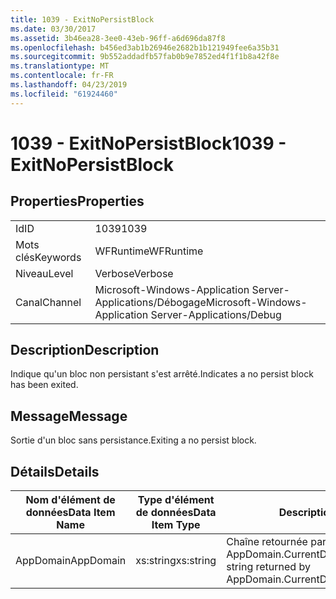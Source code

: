 ```yaml
---
title: 1039 - ExitNoPersistBlock
ms.date: 03/30/2017
ms.assetid: 3b46ea28-3ee0-43eb-96ff-a6d696da87f8
ms.openlocfilehash: b456ed3ab1b26946e2682b1b121949fee6a35b31
ms.sourcegitcommit: 9b552addadfb57fab0b9e7852ed4f1f1b8a42f8e
ms.translationtype: MT
ms.contentlocale: fr-FR
ms.lasthandoff: 04/23/2019
ms.locfileid: "61924460"
---
```

# <a name="1039---exitnopersistblock"></a><span data-ttu-id="40a4f-102">1039 - ExitNoPersistBlock</span><span class="sxs-lookup"><span data-stu-id="40a4f-102">1039 - ExitNoPersistBlock</span></span>
## <a name="properties"></a><span data-ttu-id="40a4f-103">Properties</span><span class="sxs-lookup"><span data-stu-id="40a4f-103">Properties</span></span>  
  
|||  
|-|-|  
|<span data-ttu-id="40a4f-104">Id</span><span class="sxs-lookup"><span data-stu-id="40a4f-104">ID</span></span>|<span data-ttu-id="40a4f-105">1039</span><span class="sxs-lookup"><span data-stu-id="40a4f-105">1039</span></span>|  
|<span data-ttu-id="40a4f-106">Mots clés</span><span class="sxs-lookup"><span data-stu-id="40a4f-106">Keywords</span></span>|<span data-ttu-id="40a4f-107">WFRuntime</span><span class="sxs-lookup"><span data-stu-id="40a4f-107">WFRuntime</span></span>|  
|<span data-ttu-id="40a4f-108">Niveau</span><span class="sxs-lookup"><span data-stu-id="40a4f-108">Level</span></span>|<span data-ttu-id="40a4f-109">Verbose</span><span class="sxs-lookup"><span data-stu-id="40a4f-109">Verbose</span></span>|  
|<span data-ttu-id="40a4f-110">Canal</span><span class="sxs-lookup"><span data-stu-id="40a4f-110">Channel</span></span>|<span data-ttu-id="40a4f-111">Microsoft-Windows-Application Server-Applications/Débogage</span><span class="sxs-lookup"><span data-stu-id="40a4f-111">Microsoft-Windows-Application Server-Applications/Debug</span></span>|  
  
## <a name="description"></a><span data-ttu-id="40a4f-112">Description</span><span class="sxs-lookup"><span data-stu-id="40a4f-112">Description</span></span>  
 <span data-ttu-id="40a4f-113">Indique qu'un bloc non persistant s'est arrêté.</span><span class="sxs-lookup"><span data-stu-id="40a4f-113">Indicates a no persist block has been exited.</span></span>  
  
## <a name="message"></a><span data-ttu-id="40a4f-114">Message</span><span class="sxs-lookup"><span data-stu-id="40a4f-114">Message</span></span>  
 <span data-ttu-id="40a4f-115">Sortie d'un bloc sans persistance.</span><span class="sxs-lookup"><span data-stu-id="40a4f-115">Exiting a no persist block.</span></span>  
  
## <a name="details"></a><span data-ttu-id="40a4f-116">Détails</span><span class="sxs-lookup"><span data-stu-id="40a4f-116">Details</span></span>  
  
|<span data-ttu-id="40a4f-117">Nom d'élément de données</span><span class="sxs-lookup"><span data-stu-id="40a4f-117">Data Item Name</span></span>|<span data-ttu-id="40a4f-118">Type d'élément de données</span><span class="sxs-lookup"><span data-stu-id="40a4f-118">Data Item Type</span></span>|<span data-ttu-id="40a4f-119">Description</span><span class="sxs-lookup"><span data-stu-id="40a4f-119">Description</span></span>|  
|--------------------|--------------------|-----------------|  
|<span data-ttu-id="40a4f-120">AppDomain</span><span class="sxs-lookup"><span data-stu-id="40a4f-120">AppDomain</span></span>|<span data-ttu-id="40a4f-121">xs:string</span><span class="sxs-lookup"><span data-stu-id="40a4f-121">xs:string</span></span>|<span data-ttu-id="40a4f-122">Chaîne retournée par AppDomain.CurrentDomain.FriendlyName.</span><span class="sxs-lookup"><span data-stu-id="40a4f-122">The string returned by AppDomain.CurrentDomain.FriendlyName.</span></span>|
